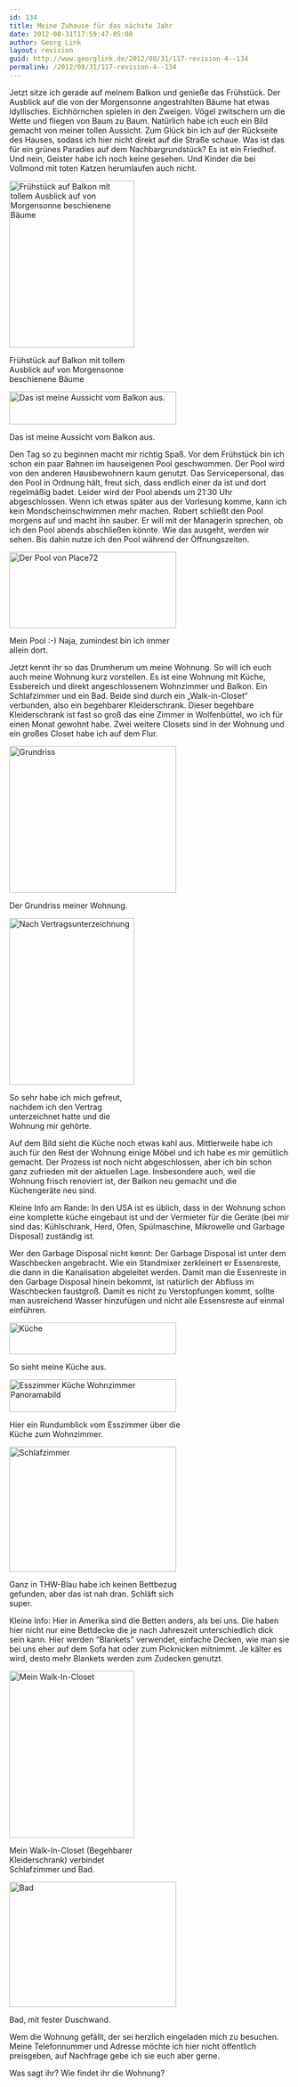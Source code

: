 ```yaml
---
id: 134
title: Meine Zuhause für das nächste Jahr
date: 2012-08-31T17:59:47-05:00
author: Georg Link
layout: revision
guid: http://www.georglink.de/2012/08/31/117-revision-4--134
permalink: /2012/08/31/117-revision-4--134
---
```

Jetzt sitze ich gerade auf meinem Balkon und genieße das Frühstück. Der Ausblick auf die von der Morgensonne angestrahlten Bäume hat etwas Idyllisches. Eichhörnchen spielen in den Zweigen. Vögel zwitschern um die Wette und fliegen von Baum zu Baum. Natürlich habe ich euch ein Bild gemacht von meiner tollen Aussicht. Zum Glück bin ich auf der Rückseite des Hauses, sodass ich hier nicht direkt auf die Straße schaue. Was ist das für ein grünes Paradies auf dem Nachbargrundstück? Es ist ein Friedhof. Und nein, Geister habe ich noch keine gesehen. Und Kinder die bei Vollmond mit toten Katzen herumlaufen auch nicht.

<div id="attachment_121" style="width: 235px" class="wp-caption aligncenter">
  <a href="http://www.georglink.de/?attachment_id=121" rel="attachment wp-att-121"><img aria-describedby="caption-attachment-121" loading="lazy" class="size-medium wp-image-121" title="Frühstück auf Balkon" src="http://www.georglink.de/media/2012/08/IMG_20120830_090142_1-225x300.png" alt="Frühstück auf Balkon mit tollem Ausblick auf von Morgensonne beschienene Bäume" width="225" height="300" srcset="http://www.georglink.de/media/2012/08/IMG_20120830_090142_1-225x300.png 225w, http://www.georglink.de/media/2012/08/IMG_20120830_090142_1.png 486w" sizes="(max-width: 225px) 100vw, 225px" /></a>
  
  <p id="caption-attachment-121" class="wp-caption-text">
    Frühstück auf Balkon mit tollem Ausblick auf von Morgensonne beschienene Bäume
  </p>
</div>

<div id="attachment_122" style="width: 310px" class="wp-caption aligncenter">
  <a href="http://www.georglink.de/?attachment_id=122" rel="attachment wp-att-122"><img aria-describedby="caption-attachment-122" loading="lazy" class="size-medium wp-image-122" title="Aussicht von Balkon" src="http://www.georglink.de/media/2012/08/PANO_20120830_090501-300x59.jpg" alt="Das ist meine Aussicht vom Balkon aus." width="300" height="59" srcset="http://www.georglink.de/media/2012/08/PANO_20120830_090501-300x59.jpg 300w, http://www.georglink.de/media/2012/08/PANO_20120830_090501-1024x203.jpg 1024w" sizes="(max-width: 300px) 100vw, 300px" /></a>
  
  <p id="caption-attachment-122" class="wp-caption-text">
    Das ist meine Aussicht vom Balkon aus.
  </p>
</div>

Den Tag so zu beginnen macht mir richtig Spaß. Vor dem Frühstück bin ich schon ein paar Bahnen im hauseigenen Pool geschwommen. Der Pool wird von den anderen Hausbewohnern kaum genutzt. Das Servicepersonal, das den Pool in Ordnung hält, freut sich, dass endlich einer da ist und dort regelmäßig badet. Leider wird der Pool abends um 21:30 Uhr abgeschlossen. Wenn ich etwas später aus der Vorlesung komme, kann ich kein Mondscheinschwimmen mehr machen. Robert schließt den Pool morgens auf und macht ihn sauber. Er will mit der Managerin sprechen, ob ich den Pool abends abschließen könnte. Wie das ausgeht, werden wir sehen. Bis dahin nutze ich den Pool während der Öffnungszeiten.

<div id="attachment_123" style="width: 310px" class="wp-caption aligncenter">
  <a href="http://www.georglink.de/?attachment_id=123" rel="attachment wp-att-123"><img aria-describedby="caption-attachment-123" loading="lazy" class="size-medium wp-image-123" title="Pool von Place72" src="http://www.georglink.de/media/2012/08/PANO_20120830_142106-300x137.jpg" alt="Der Pool von Place72" width="300" height="137" srcset="http://www.georglink.de/media/2012/08/PANO_20120830_142106-300x137.jpg 300w, http://www.georglink.de/media/2012/08/PANO_20120830_142106.jpg 992w" sizes="(max-width: 300px) 100vw, 300px" /></a>
  
  <p id="caption-attachment-123" class="wp-caption-text">
    Mein Pool :-) Naja, zumindest bin ich immer allein dort.
  </p>
</div>

Jetzt kennt ihr so das Drumherum um meine Wohnung. So will ich euch auch meine Wohnung kurz vorstellen. Es ist eine Wohnung mit Küche, Essbereich und direkt angeschlossenem Wohnzimmer und Balkon. Ein Schlafzimmer und ein Bad. Beide sind durch ein „Walk-in-Closet“ verbunden, also ein begehbarer Kleiderschrank. Dieser begehbare Kleiderschrank ist fast so groß das eine Zimmer in Wolfenbüttel, wo ich für einen Monat gewohnt habe. Zwei weitere Closets sind in der Wohnung und ein großes Closet habe ich auf dem Flur.

<div id="attachment_124" style="width: 310px" class="wp-caption aligncenter">
  <a href="http://www.georglink.de/?attachment_id=124" rel="attachment wp-att-124"><img aria-describedby="caption-attachment-124" loading="lazy" class="size-medium wp-image-124" title="Grundriss" src="http://www.georglink.de/media/2012/08/Grundriss-300x264.png" alt="Grundriss" width="300" height="264" srcset="http://www.georglink.de/media/2012/08/Grundriss-300x264.png 300w, http://www.georglink.de/media/2012/08/Grundriss.png 678w" sizes="(max-width: 300px) 100vw, 300px" /></a>
  
  <p id="caption-attachment-124" class="wp-caption-text">
    Der Grundriss meiner Wohnung.
  </p>
</div>

<div id="attachment_130" style="width: 235px" class="wp-caption aligncenter">
  <a href="http://www.georglink.de/?attachment_id=130" rel="attachment wp-att-130"><img aria-describedby="caption-attachment-130" loading="lazy" class="size-medium wp-image-130" title="Vertragunterzeichnet" src="http://www.georglink.de/media/2012/08/Vertragunterzeichnet-225x300.jpg" alt="Nach Vertragsunterzeichnung" width="225" height="300" srcset="http://www.georglink.de/media/2012/08/Vertragunterzeichnet-225x300.jpg 225w, http://www.georglink.de/media/2012/08/Vertragunterzeichnet.jpg 486w" sizes="(max-width: 225px) 100vw, 225px" /></a>
  
  <p id="caption-attachment-130" class="wp-caption-text">
    So sehr habe ich mich gefreut, nachdem ich den Vertrag unterzeichnet hatte und die Wohnung mir gehörte.
  </p>
</div>

Auf dem Bild sieht die Küche noch etwas kahl aus. Mittlerweile habe ich auch für den Rest der Wohnung einige Möbel und ich habe es mir gemütlich gemacht. Der Prozess ist noch nicht abgeschlossen, aber ich bin schon ganz zufrieden mit der aktuellen Lage. Insbesondere auch, weil die Wohnung frisch renoviert ist, der Balkon neu gemacht und die Küchengeräte neu sind.

Kleine Info am Rande: In den USA ist es üblich, dass in der Wohnung schon eine komplette küche eingebaut ist und der Vermieter für die Geräte (bei mir sind das: Kühlschrank, Herd, Ofen, Spülmaschine, Mikrowelle und Garbage Disposal) zuständig ist.

Wer den Garbage Disposal nicht kennt: Der Garbage Disposal ist unter dem Waschbecken angebracht. Wie ein Standmixer zerkleinert er Essensreste, die dann in die Kanalisation abgeleitet werden. Damit man die Essenreste in den Garbage Disposal hinein bekommt, ist natürlich der Abfluss im Waschbecken faustgroß. Damit es nicht zu Verstopfungen kommt, sollte man ausreichend Wasser hinzufügen und nicht alle Essensreste auf einmal einführen.

<div id="attachment_128" style="width: 310px" class="wp-caption aligncenter">
  <a href="http://www.georglink.de/?attachment_id=128" rel="attachment wp-att-128"><img aria-describedby="caption-attachment-128" loading="lazy" class="size-medium wp-image-128" title="Küche" src="http://www.georglink.de/media/2012/08/Küche2-300x57.jpg" alt="Küche" width="300" height="57" srcset="http://www.georglink.de/media/2012/08/Küche2-300x57.jpg 300w, http://www.georglink.de/media/2012/08/Küche2-1024x196.jpg 1024w" sizes="(max-width: 300px) 100vw, 300px" /></a>
  
  <p id="caption-attachment-128" class="wp-caption-text">
    So sieht meine Küche aus.
  </p>
</div>

<div id="attachment_127" style="width: 310px" class="wp-caption aligncenter">
  <a href="http://www.georglink.de/?attachment_id=127" rel="attachment wp-att-127"><img aria-describedby="caption-attachment-127" loading="lazy" class="size-medium wp-image-127" title="Esszimmer-Küche-Wohnzimmer" src="http://www.georglink.de/media/2012/08/Esszimmer-Küche-Wohnzimmer-300x59.jpg" alt="Esszimmer Küche Wohnzimmer Panoramabild" width="300" height="59" srcset="http://www.georglink.de/media/2012/08/Esszimmer-Küche-Wohnzimmer-300x59.jpg 300w, http://www.georglink.de/media/2012/08/Esszimmer-Küche-Wohnzimmer-1024x202.jpg 1024w" sizes="(max-width: 300px) 100vw, 300px" /></a>
  
  <p id="caption-attachment-127" class="wp-caption-text">
    Hier ein Rundumblick vom Esszimmer über die Küche zum Wohnzimmer.
  </p>
</div>

<div id="attachment_129" style="width: 310px" class="wp-caption aligncenter">
  <a href="http://www.georglink.de/?attachment_id=129" rel="attachment wp-att-129"><img aria-describedby="caption-attachment-129" loading="lazy" class="size-medium wp-image-129" title="Schlafzimmer" src="http://www.georglink.de/media/2012/08/Schlafzimmer-300x225.jpg" alt="Schlafzimmer" width="300" height="225" srcset="http://www.georglink.de/media/2012/08/Schlafzimmer-300x225.jpg 300w, http://www.georglink.de/media/2012/08/Schlafzimmer.jpg 648w" sizes="(max-width: 300px) 100vw, 300px" /></a>
  
  <p id="caption-attachment-129" class="wp-caption-text">
    Ganz in THW-Blau habe ich keinen Bettbezug gefunden, aber das ist nah dran. Schläft sich super.
  </p>
</div>

Kleine Info: Hier in Amerika sind die Betten anders, als bei uns. Die haben hier nicht nur eine Bettdecke die je nach Jahreszeit unterschiedlich dick sein kann. Hier werden &#8220;Blankets&#8221; verwendet, einfache Decken, wie man sie bei uns eher auf dem Sofa hat oder zum Picknicken mitnimmt. Je kälter es wird, desto mehr Blankets werden zum Zudecken genutzt.

<div id="attachment_125" style="width: 235px" class="wp-caption aligncenter">
  <a href="http://www.georglink.de/?attachment_id=125" rel="attachment wp-att-125"><img aria-describedby="caption-attachment-125" loading="lazy" class="size-medium wp-image-125" title="Walk-In-Closet" src="http://www.georglink.de/media/2012/08/Walk-in-Closet-225x300.jpg" alt="Mein Walk-In-Closet" width="225" height="300" srcset="http://www.georglink.de/media/2012/08/Walk-in-Closet-225x300.jpg 225w, http://www.georglink.de/media/2012/08/Walk-in-Closet.jpg 486w" sizes="(max-width: 225px) 100vw, 225px" /></a>
  
  <p id="caption-attachment-125" class="wp-caption-text">
    Mein Walk-In-Closet (Begehbarer Kleiderschrank) verbindet Schlafzimmer und Bad.
  </p>
</div>

<div id="attachment_126" style="width: 310px" class="wp-caption aligncenter">
  <a href="http://www.georglink.de/?attachment_id=126" rel="attachment wp-att-126"><img aria-describedby="caption-attachment-126" loading="lazy" class="size-medium wp-image-126" title="Bad" src="http://www.georglink.de/media/2012/08/Bad-300x225.jpg" alt="Bad" width="300" height="225" srcset="http://www.georglink.de/media/2012/08/Bad-300x225.jpg 300w, http://www.georglink.de/media/2012/08/Bad.jpg 648w" sizes="(max-width: 300px) 100vw, 300px" /></a>
  
  <p id="caption-attachment-126" class="wp-caption-text">
    Bad, mit fester Duschwand.
  </p>
</div>

Wem die Wohnung gefällt, der sei herzlich eingeladen mich zu besuchen. Meine Telefonnummer und Adresse möchte ich hier nicht öffentlich preisgeben, auf Nachfrage gebe ich sie euch aber gerne.

Was sagt ihr? Wie findet ihr die Wohnung?